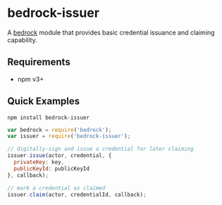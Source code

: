 # bedrock-issuer

A [bedrock][] module that provides basic credential issuance and claiming
capability.

## Requirements

- npm v3+

## Quick Examples

```
npm install bedrock-issuer
```

```js
var bedrock = require('bedrock');
var issuer = require('bedrock-issuer');

// digitally-sign and issue a credential for later claiming
issuer.issue(actor, credential, {
  privateKey: key,
  publicKeyId: publicKeyId
}, callback);

// mark a credential as claimed
issuer.claim(actor, credentialId, callback);
```

[bedrock]: https://github.com/digitalbazaar/bedrock
